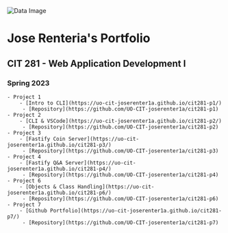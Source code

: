 <img src="background-image.jpg" alt="Data Image">


# Jose Renteria's Portfolio</h1>
## CIT 281 - Web Application Development I
### Spring 2023 
    - Project 1 
        - [Intro to CLI](https://uo-cit-joserenter1a.github.io/cit281-p1/)
         - [Repository](https://github.com/UO-CIT-joserenter1a/cit281-p1)
    - Project 2
        - [CLI & VSCode](https://uo-cit-joserenter1a.github.io/cit281-p2/)
         - [Repository](https://github.com/UO-CIT-joserenter1a/cit281-p2)
    - Project 3
        - [Fastify Coin Server](https://uo-cit-joserenter1a.github.io/cit281-p3/)
         - [Repository](https://github.com/UO-CIT-joserenter1a/cit281-p3)
    - Project 4
        - [Fastify Q&A Server](https://uo-cit-joserenter1a.github.io/cit281-p4/)
         - [Repository](https://github.com/UO-CIT-joserenter1a/cit281-p4)
    - Project 6
        - [Objects & Class Handling](https://uo-cit-joserenter1a.github.io/cit281-p6/)
         - [Repository](https://github.com/UO-CIT-joserenter1a/cit281-p6)
    - Project 7
        - [Github Portfolio](https://uo-cit-joserenter1a.github.io/cit281-p7/)
         - [Repository](https://github.com/UO-CIT-joserenter1a/cit281-p7)

    